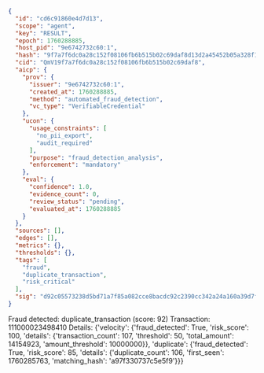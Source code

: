 ```json
{
  "id": "cd6c91860e4d7d13",
  "scope": "agent",
  "key": "RESULT",
  "epoch": 1760288885,
  "host_pid": "9e6742732c60:1",
  "hash": "9f7a7f6dc0a28c152f08106fb6b515b02c69daf8d13d2a45452b05a328f1dcca",
  "cid": "QmV19f7a7f6dc0a28c152f08106fb6b515b02c69daf8",
  "aicp": {
    "prov": {
      "issuer": "9e6742732c60:1",
      "created_at": 1760288885,
      "method": "automated_fraud_detection",
      "vc_type": "VerifiableCredential"
    },
    "ucon": {
      "usage_constraints": [
        "no_pii_export",
        "audit_required"
      ],
      "purpose": "fraud_detection_analysis",
      "enforcement": "mandatory"
    },
    "eval": {
      "confidence": 1.0,
      "evidence_count": 0,
      "review_status": "pending",
      "evaluated_at": 1760288885
    }
  },
  "sources": [],
  "edges": [],
  "metrics": {},
  "thresholds": {},
  "tags": [
    "fraud",
    "duplicate_transaction",
    "risk_critical"
  ],
  "sig": "d92c05573238d5bd71a7f85a082cce8bacdc92c2390cc342a24a160a39d7f3cf"
}
```

Fraud detected: duplicate_transaction (score: 92)
Transaction: 111000023498410
Details: {'velocity': {'fraud_detected': True, 'risk_score': 100, 'details': {'transaction_count': 107, 'threshold': 50, 'total_amount': 14154923, 'amount_threshold': 10000000}}, 'duplicate': {'fraud_detected': True, 'risk_score': 85, 'details': {'duplicate_count': 106, 'first_seen': 1760285763, 'matching_hash': 'a97f330737c5e5f9'}}}